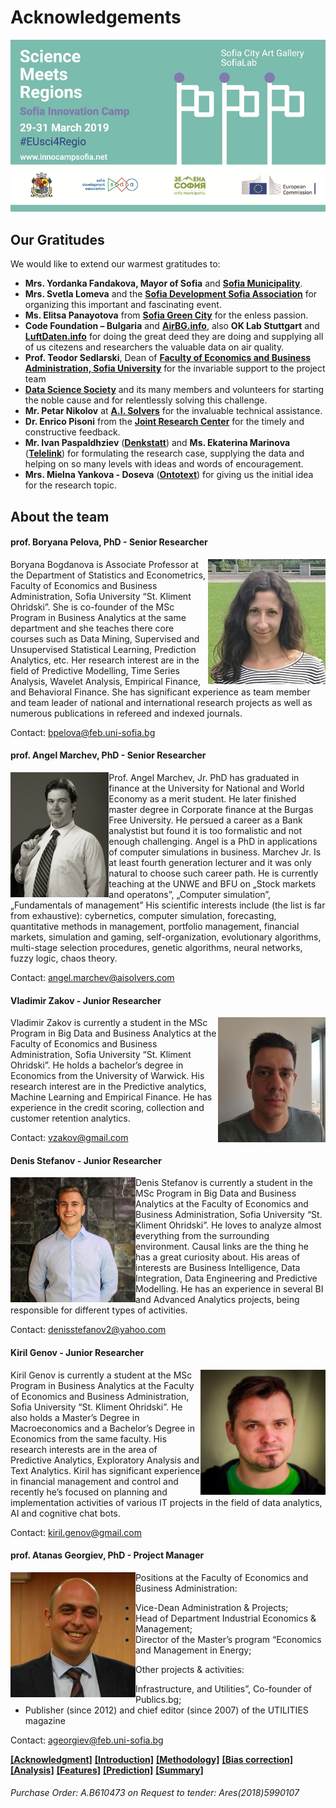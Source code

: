 # Acknowledgements

![](/media/60-110.jpg)


## Our Gratitudes

We would like to extend our warmest gratitudes to:

- **Mrs. Yordanka Fandakova, Mayor of Sofia** and [**Sofia Municipality**](https://sofia.bg).
- **Mrs. Svetla Lomeva** and the [**Sofia Development Sofia Association**](https://sofia-da.eu/en) for organizing this important and fascinating event.
- **Ms. Elitsa Panayotova** from [**Sofia Green City**](https://www.facebook.com/SOfiaGreenCity/) for the enless passion.
- **Code Foundation – Bulgaria** and [**AirBG.info**](https://airbg.info), also **OK Lab Stuttgart** and [**LuftDaten.info**](https://luftdaten.info) for doing the great deed they are doing and supplying all of us citezens and researchers the valuable data on air quality.
- **Prof. Teodor Sedlarski**, Dean of [**Faculty of Economics and Business Administration, Sofia University**](https://www.uni-sofia.bg/index.php/bul/universitet_t/fakulteti/stopanski_fakultet) for the invariable support to the project team
- [**Data Science Society**](https://datasciencesociety.net) and its many members and volunteers for starting the noble cause and for relentlessly solving this challenge.
- **Mr. Petar Nikolov** at [**A.I. Solvers**](https://aisolvers.com) for the invaluable technical assistance.
- **Dr. Enrico Pisoni** from the [**Joint Research Center**](https://ec.europa.eu/jrc/en) for the timely and constructive feedback.
- **Mr. Ivan Paspaldhziev** ([**Denkstatt**](https://denkstatt.eu)) and **Ms. Ekaterina Marinova** ([**Telelink**](https://telelink.com)) for formulating the research case, supplying the data and helping on so many levels with ideas and words of encouragement.
- **Mrs. Mielna Yankova - Doseva** ([**Ontotext**](https://ontotext.com)) for giving us the initial idea for the research topic.


## About the team

#### prof. Boryana Pelova, PhD - Senior Researcher
<img align="right" height="200" src="/media/b_pelova.jpg">

Boryana Bogdanova is Associate Professor at the Department of Statistics and Econometrics, Faculty of Economics and Business Administration, Sofia University “St. Kliment Ohridski”. She is co-founder of the MSc Program in Business Analytics at the same department and she teaches there core courses such as Data Mining, Supervised and Unsupervised Statistical Learning, Prediction Analytics, etc. Her research interest are in the field of Predictive Modelling, Time Series Analysis, Wavelet Analysis, Empirical Finance, and Behavioral Finance. She has significant experience as team member and team leader of national and international research projects as well as numerous publications in refereed and indexed journals.

Contact: [bpelova@feb.uni-sofia.bg](mailto:bpelova@feb.uni-sofia.bg)


#### prof. Angel Marchev, PhD - Senior Researcher
<img align="left" height="200" src="/media/a_marchev.jpg">
Prof. Angel Marchev, Jr. PhD has graduated in finance at the University for National and World Economy as a merit student. He later finished master degree in Corporate finance at the Burgas Free University. He persued a career as a Bank analystist but found it is too formalistic and not enough challenging. Angel is a PhD in applications of computer simulations in business. Marchev Jr. Is at least fourth  generation lecturer and it was only natural to choose such career path. He is currently teaching at the UNWE and BFU on „Stock markets and operatons”, „Computer simulation”, „Fundamentals of management”
His scientific interests include (the list is far from exhaustive): cybernetics, computer simulation, forecasting, quantitative methods in management, portfolio management, financial markets, simulation and gaming, self-organization, evolutionary algorithms, multi-stage selection procedures, genetic algorithms, neural networks, fuzzy logic, chaos theory.

Contact: [angel.marchev@aisolvers.com](mailto:angel.marchev@aisolvers.com)

#### Vladimir Zakov - Junior Researcher
<img align="right" height="200" src="/media/vlado_zakov.jpg">
Vladimir Zakov is currently a student in the MSc Program in Big Data and Business Analytics at the Faculty of Economics and Business Administration, Sofia University “St. Kliment Ohridski”. He holds a bachelor’s degree in Economics from the University of Warwick. His research interest are in the Predictive analytics, Machine Learning and Empirical Finance. He has experience in the credit scoring, collection and customer retention analytics.

Contact: [vzakov@gmail.com](mailto:vzakov@gmail.com)

#### Denis Stefanov - Junior Researcher
<img align="left" height="200" src="/media/denis_stefanov.jpg">
Denis Stefanov is currently a student in the MSc Program in Big Data and Business Analytics at the Faculty of Economics and Business Administration, Sofia University “St. Kliment Ohridski”. He loves to analyze almost everything from the surrounding environment. Causal links are the thing he has a great curiosity about. His areas of interests are Business Intelligence, Data Integration, Data Engineering and Predictive Modelling. He has an experience in several BI and Advanced Analytics projects, being responsible for different types of activities.

Contact: [denisstefanov2@yahoo.com](mailto:denisstefanov2@yahoo.com)

#### Kiril Genov - Junior Researcher
<img align="right" height="200" src="/media/kiril_genov.jpg">
Kiril Genov is currently a student at the MSc Program in Business Analytics at the Faculty of Economics and Business Administration, Sofia University “St. Kliment Ohridski”. He also holds a Master’s Degree in Macroeconomics and a Bachelor’s Degree in Economics from the same faculty. His research interests are in the area of Predictive Analytics, Exploratory Analysis and Text Analytics. Kiril has significant experience in financial management and control and recently he’s focused on planning and implementation activities of various IT projects in the field of data analytics, AI and cognitive chat bots.

Contact: [kiril.genov@gmail.com](mailto:kiril.genov@gmail.com)

#### prof. Atanas Georgiev, PhD - Project Manager
<img align="left" height="200" src="/media/atanas_georgiev.jpg">

Positions at the Faculty of Economics and Business Administration:
- Vice-Dean Administration & Projects; 
- Head of Department Industrial Economics & Management;
- Director of the Master’s program “Economics and Management in Energy;

Other projects & activities:
- Infrastructure, and Utilities”, Co-founder of Publics.bg;
- Publisher (since 2012) and chief editor (since 2007) of the UTILITIES magazine

Contact: [ageorgiev@feb.uni-sofia.bg](mailto:ageorgiev@feb.uni-sofia.bg)


[__[Acknowledgment]__](README.md) [__[Introduction]__](introduction.md) [__[Methodology]__](methodology.md) [__[Bias correction]__](cleandata.md) [__[Analysis]__](analysis.md) [__[Features]__](features.md) [__[Prediction]__](prediction.md) [__[Summary]__](summary.md)

###### *Purchase Order: A.B610473 on Request to tender: Ares(2018)5990107*

